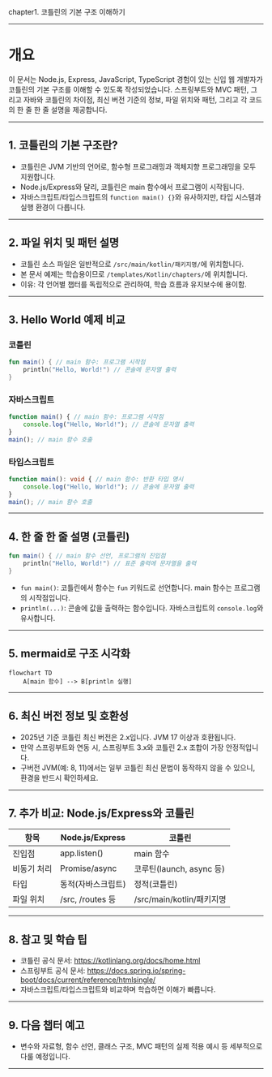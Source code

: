 chapter1. 코틀린의 기본 구조 이해하기

---

# 개요

이 문서는 Node.js, Express, JavaScript, TypeScript 경험이 있는 신입 웹 개발자가 코틀린의 기본 구조를 이해할 수 있도록 작성되었습니다. 스프링부트와 MVC 패턴, 그리고 자바와 코틀린의 차이점, 최신 버전 기준의 정보, 파일 위치와 패턴, 그리고 각 코드의 한 줄 한 줄 설명을 제공합니다.

---

## 1. 코틀린의 기본 구조란?

- 코틀린은 JVM 기반의 언어로, 함수형 프로그래밍과 객체지향 프로그래밍을 모두 지원합니다.
- Node.js/Express와 달리, 코틀린은 main 함수에서 프로그램이 시작됩니다.
- 자바스크립트/타입스크립트의 `function main() {}`와 유사하지만, 타입 시스템과 실행 환경이 다릅니다.

---

## 2. 파일 위치 및 패턴 설명

- 코틀린 소스 파일은 일반적으로 `/src/main/kotlin/패키지명/`에 위치합니다.
- 본 문서 예제는 학습용이므로 `/templates/Kotlin/chapters/`에 위치합니다.
- 이유: 각 언어별 챕터를 독립적으로 관리하여, 학습 흐름과 유지보수에 용이함.

---

## 3. Hello World 예제 비교

### 코틀린
```kotlin
fun main() { // main 함수: 프로그램 시작점
    println("Hello, World!") // 콘솔에 문자열 출력
}
```

### 자바스크립트
```javascript
function main() { // main 함수: 프로그램 시작점
    console.log("Hello, World!"); // 콘솔에 문자열 출력
}
main(); // main 함수 호출
```

### 타입스크립트
```typescript
function main(): void { // main 함수: 반환 타입 명시
    console.log("Hello, World!"); // 콘솔에 문자열 출력
}
main(); // main 함수 호출
```

---

## 4. 한 줄 한 줄 설명 (코틀린)

```kotlin
fun main() { // main 함수 선언, 프로그램의 진입점
    println("Hello, World!") // 표준 출력에 문자열을 출력
}
```
- `fun main()`: 코틀린에서 함수는 `fun` 키워드로 선언합니다. main 함수는 프로그램의 시작점입니다.
- `println(...)`: 콘솔에 값을 출력하는 함수입니다. 자바스크립트의 `console.log`와 유사합니다.

---

## 5. mermaid로 구조 시각화

```mermaid
flowchart TD
    A[main 함수] --> B[println 실행]
```

---

## 6. 최신 버전 정보 및 호환성

- 2025년 기준 코틀린 최신 버전은 2.x입니다. JVM 17 이상과 호환됩니다.
- 만약 스프링부트와 연동 시, 스프링부트 3.x와 코틀린 2.x 조합이 가장 안정적입니다.
- 구버전 JVM(예: 8, 11)에서는 일부 코틀린 최신 문법이 동작하지 않을 수 있으니, 환경을 반드시 확인하세요.

---

## 7. 추가 비교: Node.js/Express와 코틀린

| 항목 | Node.js/Express | 코틀린 |
|------|-----------------|--------|
| 진입점 | app.listen() | main 함수 |
| 비동기 처리 | Promise/async | 코루틴(launch, async 등) |
| 타입 | 동적(자바스크립트) | 정적(코틀린) |
| 파일 위치 | /src, /routes 등 | /src/main/kotlin/패키지명 |

---

## 8. 참고 및 학습 팁

- 코틀린 공식 문서: https://kotlinlang.org/docs/home.html
- 스프링부트 공식 문서: https://docs.spring.io/spring-boot/docs/current/reference/htmlsingle/
- 자바스크립트/타입스크립트와 비교하며 학습하면 이해가 빠릅니다.

---

## 9. 다음 챕터 예고

- 변수와 자료형, 함수 선언, 클래스 구조, MVC 패턴의 실제 적용 예시 등 세부적으로 다룰 예정입니다.

---
